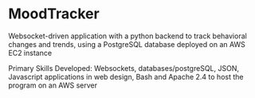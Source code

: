 # MoodTracker

Websocket-driven application with a python backend to track behavioral changes and trends, using a PostgreSQL database deployed on an AWS EC2 instance


Primary Skills Developed: Websockets, databases/postgreSQL, JSON, Javascript applications in web design, Bash and Apache 2.4 to host the program on an AWS server
